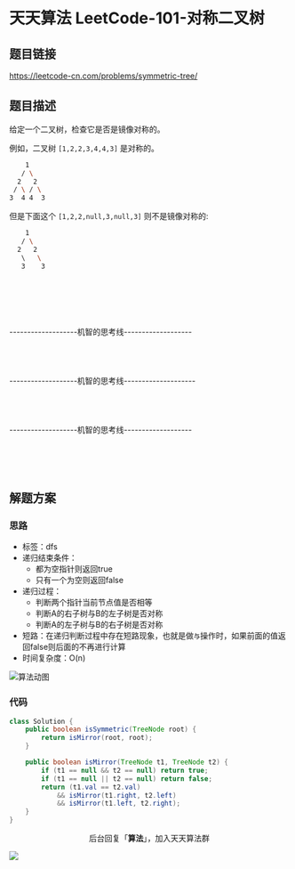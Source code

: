 # 天天算法 LeetCode-101-对称二叉树

## 题目链接

https://leetcode-cn.com/problems/symmetric-tree/

## 题目描述

给定一个二叉树，检查它是否是镜像对称的。

例如，二叉树 `[1,2,2,3,4,4,3]` 是对称的。

```bash
    1
   / \
  2   2
 / \ / \
3  4 4  3
```

但是下面这个 `[1,2,2,null,3,null,3]` 则不是镜像对称的:

```bash
    1
   / \
  2   2
   \   \
   3    3
```

<br/>
<br/>
<br/>
<br/>
<br/>
-------------------机智的思考线-------------------
<br/>
<br/>
<br/>
<br/>
<br/>
-------------------机智的思考线--------------------
<br/>
<br/>
<br/>
<br/>
<br/>
-------------------机智的思考线-------------------
<br/>
<br/>
<br/>
<br/>
<br/>


## 解题方案

### 思路

- 标签：dfs
- 递归结束条件：
  - 都为空指针则返回true
  - 只有一个为空则返回false
- 递归过程：
  - 判断两个指针当前节点值是否相等
  - 判断A的右子树与B的左子树是否对称
  - 判断A的左子树与B的右子树是否对称
- 短路：在递归判断过程中存在短路现象，也就是做`与`操作时，如果前面的值返回false则后面的不再进行计算
- 时间复杂度：O(n)

![算法动图](https://i.loli.net/2019/05/21/5ce372e8d671878546.gif)

### 代码

```java
class Solution {
    public boolean isSymmetric(TreeNode root) {
        return isMirror(root, root);
    }

    public boolean isMirror(TreeNode t1, TreeNode t2) {
        if (t1 == null && t2 == null) return true;
        if (t1 == null || t2 == null) return false;
        return (t1.val == t2.val)
            && isMirror(t1.right, t2.left)
            && isMirror(t1.left, t2.right);
    }
}
```

<p style="text-align:center;">后台回复「<strong>算法</strong>」，加入天天算法群<p>

![](https://i.loli.net/2019/05/20/5ce23b33cc01d73486.gif)